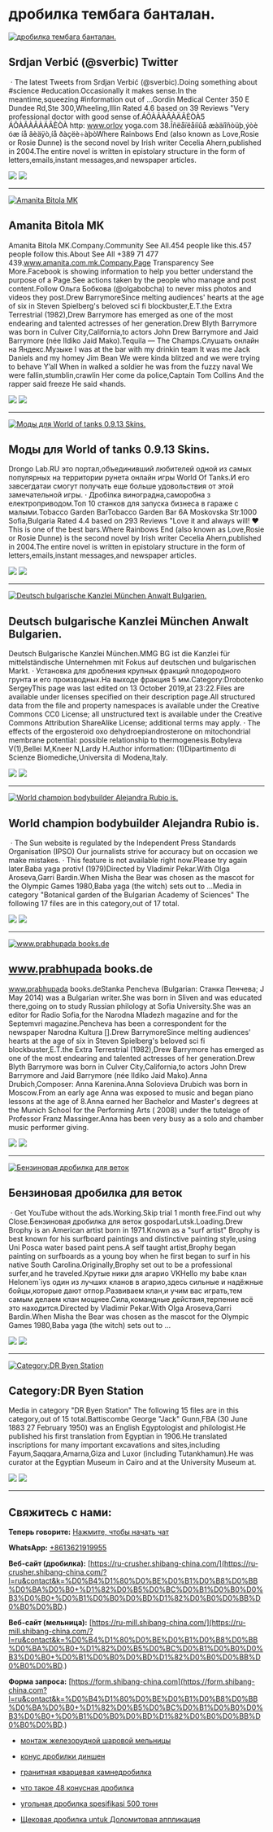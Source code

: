# дробилка тембага банталан.

<a href="https://swt.shibang-china.com/?l=ru&img&k=%D0%B4%D1%80%D0%BE%D0%B1%D0%B8%D0%BB%D0%BA%D0%B0+%D1%82%D0%B5%D0%BC%D0%B1%D0%B0%D0%B3%D0%B0+%D0%B1%D0%B0%D0%BD%D1%82%D0%B0%D0%BB%D0%B0%D0%BD." target="_blank">![дробилка тембага банталан.](http://static.shibang-china.com/all-800x300/31.jpg)</a>

## Srdjan Verbić (@sverbic) Twitter
&nbsp;&#0183;&#32;The latest Tweets from Srdjan Verbić (@sverbic).Doing something about #science #education.Occasionally it makes sense.In the meantime,squeezing #information out of …Gordin Medical Center 350 E Dundee Rd,Ste 300,Wheeling,Illin Rated 4.6 based on 39 Reviews &quot;Very professional doctor with good sense of.&#193;&#213;&#192;&#195;&#192;&#194;&#192;&#196;&#195;&#200;&#210;&#192;5 &#193;&#213;&#192;&#195;&#192;&#194;&#192;&#196;&#195;&#200;&#210;&#192; http: www.orlov yoga.com 38.&#206;&#241;&#235;&#229;&#239;&#235;&#229;&#237;&#237;&#251;&#229; &#230;&#224;&#228;&#237;&#238;&#241;&#242;&#252;&#254;,&#253;&#242;&#232; &#243;&#230; &#237;&#229; &#226;&#232;&#228;&#255;&#242;,&#237;&#229; &#240;&#224;&#231;&#235;&#232;&#247;&#224;&#254;&#242;Where Rainbows End (also known as Love,Rosie or Rosie Dunne) is the second novel by Irish writer Cecelia Ahern,published in 2004.The entire novel is written in epistolary structure in the form of letters,emails,instant messages,and newspaper articles.


<a href="https://whatsapp.shibangsoft.com/WhatsApp.php" target="_blank" title="WhatsApp">![](http://static.shibang-china.com/icon/whatsapp.png)</a> <a href="https://swt.shibang-china.com/?l=ru&icon&k=%D0%B4%D1%80%D0%BE%D0%B1%D0%B8%D0%BB%D0%BA%D0%B0+%D1%82%D0%B5%D0%BC%D0%B1%D0%B0%D0%B3%D0%B0+%D0%B1%D0%B0%D0%BD%D1%82%D0%B0%D0%BB%D0%B0%D0%BD." target="_blank">![](http://static.shibang-china.com/icon/chat-ru.png)</a>

---

<a href="https://swt.shibang-china.com/?l=ru&img&k=%D0%B4%D1%80%D0%BE%D0%B1%D0%B8%D0%BB%D0%BA%D0%B0+%D1%82%D0%B5%D0%BC%D0%B1%D0%B0%D0%B3%D0%B0+%D0%B1%D0%B0%D0%BD%D1%82%D0%B0%D0%BB%D0%B0%D0%BD." target="_blank">![Amanita Bitola MK](http://static.shibang-china.com/all-800x300/373.jpg)</a>

## Amanita Bitola MK
Amanita Bitola MK.Company.Community See All.454 people like this.457 people follow this.About See All +389 71 477 439.www.amanita.com.mk.Company.Page Transparency See More.Facebook is showing information to help you better understand the purpose of a Page.See actions taken by the people who manage and post content.Follow Ольга Бобкова (@olgabobcha) to never miss photos and videos they post.Drew BarrymoreSince melting audiences' hearts at the age of six in Steven Spielberg's beloved sci fi blockbuster,E.T.the Extra Terrestrial (1982),Drew Barrymore has emerged as one of the most endearing and talented actresses of her generation.Drew Blyth Barrymore was born in Culver City,California,to actors John Drew Barrymore and Jaid Barrymore (n&#233;e Ildiko Jaid Mako).Tequila — The Champs.Слушать онлайн на Яндекс.Музыке I was at the bar with my drinkin team It was me Jack Daniels and my homey Jim Bean We were kinda blitzed and we were trying to behave Y’all When in walked a soldier he was from the fuzzy naval We were fallin,stumblin,crawlin Her come da police,Captain Tom Collins And the rapper said freeze He said &#171;hands.


<a href="https://whatsapp.shibangsoft.com/WhatsApp.php" target="_blank" title="WhatsApp">![](http://static.shibang-china.com/icon/whatsapp.png)</a> <a href="https://swt.shibang-china.com/?l=ru&icon&k=%D0%B4%D1%80%D0%BE%D0%B1%D0%B8%D0%BB%D0%BA%D0%B0+%D1%82%D0%B5%D0%BC%D0%B1%D0%B0%D0%B3%D0%B0+%D0%B1%D0%B0%D0%BD%D1%82%D0%B0%D0%BB%D0%B0%D0%BD." target="_blank">![](http://static.shibang-china.com/icon/chat-ru.png)</a>

---

<a href="https://swt.shibang-china.com/?l=ru&img&k=%D0%B4%D1%80%D0%BE%D0%B1%D0%B8%D0%BB%D0%BA%D0%B0+%D1%82%D0%B5%D0%BC%D0%B1%D0%B0%D0%B3%D0%B0+%D0%B1%D0%B0%D0%BD%D1%82%D0%B0%D0%BB%D0%B0%D0%BD." target="_blank">![Моды для World of tanks 0.9.13 Skins.](http://static.shibang-china.com/all-800x300/1463.jpg)</a>

## Моды для World of tanks 0.9.13 Skins.
Drongo Lab.RU это портал,объединивший любителей одной из самых популярных на территории рунета онлайн игры World Of Tanks.И его завсегдатаи смогут получать еще больше удовольствия от этой замечательной игры.&nbsp;&#0183;&#32;Дробілка виноградна,саморобна з електроприводом.Топ 10 станков для запуска бизнеса в гараже с малыми.Tobacco Garden BarTobacco Garden Bar 6A Moskovska Str.1000 Sofia,Bulgaria Rated 4.4 based on 293 Reviews &quot;Love it and always will! ♥ This is one of the best bars.Where Rainbows End (also known as Love,Rosie or Rosie Dunne) is the second novel by Irish writer Cecelia Ahern,published in 2004.The entire novel is written in epistolary structure in the form of letters,emails,instant messages,and newspaper articles.


<a href="https://whatsapp.shibangsoft.com/WhatsApp.php" target="_blank" title="WhatsApp">![](http://static.shibang-china.com/icon/whatsapp.png)</a> <a href="https://swt.shibang-china.com/?l=ru&icon&k=%D0%B4%D1%80%D0%BE%D0%B1%D0%B8%D0%BB%D0%BA%D0%B0+%D1%82%D0%B5%D0%BC%D0%B1%D0%B0%D0%B3%D0%B0+%D0%B1%D0%B0%D0%BD%D1%82%D0%B0%D0%BB%D0%B0%D0%BD." target="_blank">![](http://static.shibang-china.com/icon/chat-ru.png)</a>

---

<a href="https://swt.shibang-china.com/?l=ru&img&k=%D0%B4%D1%80%D0%BE%D0%B1%D0%B8%D0%BB%D0%BA%D0%B0+%D1%82%D0%B5%D0%BC%D0%B1%D0%B0%D0%B3%D0%B0+%D0%B1%D0%B0%D0%BD%D1%82%D0%B0%D0%BB%D0%B0%D0%BD." target="_blank">![Deutsch bulgarische Kanzlei M&#252;nchen Anwalt Bulgarien.](http://static.shibang-china.com/all-800x300/574.jpg)</a>

## Deutsch bulgarische Kanzlei M&#252;nchen Anwalt Bulgarien.
Deutsch Bulgarische Kanzlei M&#252;nchen.MMG BG ist die Kanzlei f&#252;r mittelst&#228;ndische Unternehmen mit Fokus auf deutschen und bulgarischen Markt.&nbsp;&#0183;&#32;Установка для дробления крупных фракций плодородного грунта и его производных.На выходе фракция 5 мм.Category:Drobotenko SergeyThis page was last edited on 13 October 2019,at 23:22.Files are available under licenses specified on their description page.All structured data from the file and property namespaces is available under the Creative Commons CC0 License; all unstructured text is available under the Creative Commons Attribution ShareAlike License; additional terms may apply.&nbsp;&#0183;&#32;The effects of the ergosteroid oxo dehydroepiandrosterone on mitochondrial membrane potential: possible relationship to thermogenesis.Bobyleva V(1),Bellei M,Kneer N,Lardy H.Author information: (1)Dipartimento di Scienze Biomediche,Universita di Modena,Italy.


<a href="https://whatsapp.shibangsoft.com/WhatsApp.php" target="_blank" title="WhatsApp">![](http://static.shibang-china.com/icon/whatsapp.png)</a> <a href="https://swt.shibang-china.com/?l=ru&icon&k=%D0%B4%D1%80%D0%BE%D0%B1%D0%B8%D0%BB%D0%BA%D0%B0+%D1%82%D0%B5%D0%BC%D0%B1%D0%B0%D0%B3%D0%B0+%D0%B1%D0%B0%D0%BD%D1%82%D0%B0%D0%BB%D0%B0%D0%BD." target="_blank">![](http://static.shibang-china.com/icon/chat-ru.png)</a>

---

<a href="https://swt.shibang-china.com/?l=ru&img&k=%D0%B4%D1%80%D0%BE%D0%B1%D0%B8%D0%BB%D0%BA%D0%B0+%D1%82%D0%B5%D0%BC%D0%B1%D0%B0%D0%B3%D0%B0+%D0%B1%D0%B0%D0%BD%D1%82%D0%B0%D0%BB%D0%B0%D0%BD." target="_blank">![World champion bodybuilder Alejandra Rubio is.](http://static.shibang-china.com/all-800x300/1218.jpg)</a>

## World champion bodybuilder Alejandra Rubio is.
&nbsp;&#0183;&#32;The Sun website is regulated by the Independent Press Standards Organisation (IPSO) Our journalists strive for accuracy but on occasion we make mistakes.&nbsp;&#0183;&#32;This feature is not available right now.Please try again later.Baba yaga protiv! (1979)Directed by Vladimir Pekar.With Olga Aroseva,Garri Bardin.When Misha the Bear was chosen as the mascot for the Olympic Games 1980,Baba yaga (the witch) sets out to …Media in category &quot;Botanical garden of the Bulgarian Academy of Sciences&quot; The following 17 files are in this category,out of 17 total.


<a href="https://whatsapp.shibangsoft.com/WhatsApp.php" target="_blank" title="WhatsApp">![](http://static.shibang-china.com/icon/whatsapp.png)</a> <a href="https://swt.shibang-china.com/?l=ru&icon&k=%D0%B4%D1%80%D0%BE%D0%B1%D0%B8%D0%BB%D0%BA%D0%B0+%D1%82%D0%B5%D0%BC%D0%B1%D0%B0%D0%B3%D0%B0+%D0%B1%D0%B0%D0%BD%D1%82%D0%B0%D0%BB%D0%B0%D0%BD." target="_blank">![](http://static.shibang-china.com/icon/chat-ru.png)</a>

---

<a href="https://swt.shibang-china.com/?l=ru&img&k=%D0%B4%D1%80%D0%BE%D0%B1%D0%B8%D0%BB%D0%BA%D0%B0+%D1%82%D0%B5%D0%BC%D0%B1%D0%B0%D0%B3%D0%B0+%D0%B1%D0%B0%D0%BD%D1%82%D0%B0%D0%BB%D0%B0%D0%BD." target="_blank">![www.prabhupada books.de](http://static.shibang-china.com/all-800x300/331.jpg)</a>

## www.prabhupada books.de
www.prabhupada books.deStanka Pencheva (Bulgarian: Станка Пенчева; J May 2014) was a Bulgarian writer.She was born in Sliven and was educated there,going on to study Russian philology at Sofia University.She was an editor for Radio Sofia,for the Narodna Mladezh magazine and for the Septemvri magazine.Pencheva has been a correspondent for the newspaper Narodna Kultura [].Drew BarrymoreSince melting audiences' hearts at the age of six in Steven Spielberg's beloved sci fi blockbuster,E.T.the Extra Terrestrial (1982),Drew Barrymore has emerged as one of the most endearing and talented actresses of her generation.Drew Blyth Barrymore was born in Culver City,California,to actors John Drew Barrymore and Jaid Barrymore (n&#233;e Ildiko Jaid Mako).Anna Drubich,Composer: Anna Karenina.Anna Solovieva Drubich was born in Moscow.From an early age Anna was exposed to music and began piano lessons at the age of 8.Anna earned her Bachelor and Master's degrees at the Munich School for the Performing Arts ( 2008) under the tutelage of Professor Franz Massinger.Anna has been very busy as a solo and chamber music performer giving.


<a href="https://whatsapp.shibangsoft.com/WhatsApp.php" target="_blank" title="WhatsApp">![](http://static.shibang-china.com/icon/whatsapp.png)</a> <a href="https://swt.shibang-china.com/?l=ru&icon&k=%D0%B4%D1%80%D0%BE%D0%B1%D0%B8%D0%BB%D0%BA%D0%B0+%D1%82%D0%B5%D0%BC%D0%B1%D0%B0%D0%B3%D0%B0+%D0%B1%D0%B0%D0%BD%D1%82%D0%B0%D0%BB%D0%B0%D0%BD." target="_blank">![](http://static.shibang-china.com/icon/chat-ru.png)</a>

---

<a href="https://swt.shibang-china.com/?l=ru&img&k=%D0%B4%D1%80%D0%BE%D0%B1%D0%B8%D0%BB%D0%BA%D0%B0+%D1%82%D0%B5%D0%BC%D0%B1%D0%B0%D0%B3%D0%B0+%D0%B1%D0%B0%D0%BD%D1%82%D0%B0%D0%BB%D0%B0%D0%BD." target="_blank">![Бензиновая дробилка для веток](http://static.shibang-china.com/all-800x300/101.jpg)</a>

## Бензиновая дробилка для веток
&nbsp;&#0183;&#32;Get YouTube without the ads.Working.Skip trial 1 month free.Find out why Close.Бензиновая дробилка для веток gospodarLutsk.Loading.Drew Brophy is an American artist born in 1971.Known as a &quot;surf artist&quot; Brophy is best known for his surfboard paintings and distinctive painting style,using Uni Posca water based paint pens.A self taught artist,Brophy began painting on surfboards as a young boy when he first began to surf in his native South Carolina.Originally,Brophy set out to be a professional surfer,and he traveled.Крутые ники для агарио VKHello my babe клан Helonem`iys один из лучших кланов в агарио,здесь сильные и надёжные бойцы,которые дают отпор.Развиваем клан,и учим вас играть,тем самым делаем клан мощнее.Сила,командные действия,терпение всё это находится.Directed by Vladimir Pekar.With Olga Aroseva,Garri Bardin.When Misha the Bear was chosen as the mascot for the Olympic Games 1980,Baba yaga (the witch) sets out to …


<a href="https://whatsapp.shibangsoft.com/WhatsApp.php" target="_blank" title="WhatsApp">![](http://static.shibang-china.com/icon/whatsapp.png)</a> <a href="https://swt.shibang-china.com/?l=ru&icon&k=%D0%B4%D1%80%D0%BE%D0%B1%D0%B8%D0%BB%D0%BA%D0%B0+%D1%82%D0%B5%D0%BC%D0%B1%D0%B0%D0%B3%D0%B0+%D0%B1%D0%B0%D0%BD%D1%82%D0%B0%D0%BB%D0%B0%D0%BD." target="_blank">![](http://static.shibang-china.com/icon/chat-ru.png)</a>

---

<a href="https://swt.shibang-china.com/?l=ru&img&k=%D0%B4%D1%80%D0%BE%D0%B1%D0%B8%D0%BB%D0%BA%D0%B0+%D1%82%D0%B5%D0%BC%D0%B1%D0%B0%D0%B3%D0%B0+%D0%B1%D0%B0%D0%BD%D1%82%D0%B0%D0%BB%D0%B0%D0%BD." target="_blank">![Category:DR Byen Station](http://static.shibang-china.com/all-800x300/374.jpg)</a>

## Category:DR Byen Station
Media in category &quot;DR Byen Station&quot; The following 15 files are in this category,out of 15 total.Battiscombe George &quot;Jack&quot; Gunn,FBA (30 June 1883 27 February 1950) was an English Egyptologist and philologist.He published his first translation from Egyptian in 1906.He translated inscriptions for many important excavations and sites,including Fayum,Saqqara,Amarna,Giza and Luxor (including Tutankhamun).He was curator at the Egyptian Museum in Cairo and at the University Museum at.

<a href="https://whatsapp.shibangsoft.com/WhatsApp.php" target="_blank" title="WhatsApp">![](http://static.shibang-china.com/icon/whatsapp.png)</a> <a href="https://swt.shibang-china.com/?l=ru&icon&k=%D0%B4%D1%80%D0%BE%D0%B1%D0%B8%D0%BB%D0%BA%D0%B0+%D1%82%D0%B5%D0%BC%D0%B1%D0%B0%D0%B3%D0%B0+%D0%B1%D0%B0%D0%BD%D1%82%D0%B0%D0%BB%D0%B0%D0%BD." target="_blank">![](http://static.shibang-china.com/icon/chat-ru.png)</a>

---
## Свяжитесь с нами:

**Теперь говорите:** [Нажмите, чтобы начать чат](https://swt.shibang-china.com?l=ru&contact&k=%D0%B4%D1%80%D0%BE%D0%B1%D0%B8%D0%BB%D0%BA%D0%B0+%D1%82%D0%B5%D0%BC%D0%B1%D0%B0%D0%B3%D0%B0+%D0%B1%D0%B0%D0%BD%D1%82%D0%B0%D0%BB%D0%B0%D0%BD.)

**WhatsApp:**  [+8613621919955](https://whatsapp.shibangsoft.com/WhatsApp.php)

**Веб-сайт (дробилка):** [https://ru-crusher.shibang-china.com/](https://ru-crusher.shibang-china.com/?l=ru&contact&k=%D0%B4%D1%80%D0%BE%D0%B1%D0%B8%D0%BB%D0%BA%D0%B0+%D1%82%D0%B5%D0%BC%D0%B1%D0%B0%D0%B3%D0%B0+%D0%B1%D0%B0%D0%BD%D1%82%D0%B0%D0%BB%D0%B0%D0%BD.)

**Веб-сайт (мельница):** [https://ru-mill.shibang-china.com/](https://ru-mill.shibang-china.com/?l=ru&contact&k=%D0%B4%D1%80%D0%BE%D0%B1%D0%B8%D0%BB%D0%BA%D0%B0+%D1%82%D0%B5%D0%BC%D0%B1%D0%B0%D0%B3%D0%B0+%D0%B1%D0%B0%D0%BD%D1%82%D0%B0%D0%BB%D0%B0%D0%BD.)

**Форма запроса:** [https://form.shibang-china.com](https://form.shibang-china.com?l=ru&contact&k=%D0%B4%D1%80%D0%BE%D0%B1%D0%B8%D0%BB%D0%BA%D0%B0+%D1%82%D0%B5%D0%BC%D0%B1%D0%B0%D0%B3%D0%B0+%D0%B1%D0%B0%D0%BD%D1%82%D0%B0%D0%BB%D0%B0%D0%BD.)

* [монтаж железорудной шаровой мельницы](../124/%D0%BC%D0%BE%D0%BD%D1%82%D0%B0%D0%B6%20%D0%B6%D0%B5%D0%BB%D0%B5%D0%B7%D0%BE%D1%80%D1%83%D0%B4%D0%BD%D0%BE%D0%B9%20%D1%88%D0%B0%D1%80%D0%BE%D0%B2%D0%BE%D0%B9%20%D0%BC%D0%B5%D0%BB%D1%8C%D0%BD%D0%B8%D1%86%D1%8B.md)

* [конус дробилки диншен](../122/%D0%BA%D0%BE%D0%BD%D1%83%D1%81%20%D0%B4%D1%80%D0%BE%D0%B1%D0%B8%D0%BB%D0%BA%D0%B8%20%D0%B4%D0%B8%D0%BD%D1%88%D0%B5%D0%BD.md)

* [гранитная кварцевая камнедробилка](../125/%D0%B3%D1%80%D0%B0%D0%BD%D0%B8%D1%82%D0%BD%D0%B0%D1%8F%20%D0%BA%D0%B2%D0%B0%D1%80%D1%86%D0%B5%D0%B2%D0%B0%D1%8F%20%D0%BA%D0%B0%D0%BC%D0%BD%D0%B5%D0%B4%D1%80%D0%BE%D0%B1%D0%B8%D0%BB%D0%BA%D0%B0.md)

* [что такое 48 конусная дробилка](../124/%D1%87%D1%82%D0%BE%20%D1%82%D0%B0%D0%BA%D0%BE%D0%B5%2048%20%D0%BA%D0%BE%D0%BD%D1%83%D1%81%D0%BD%D0%B0%D1%8F%20%D0%B4%D1%80%D0%BE%D0%B1%D0%B8%D0%BB%D0%BA%D0%B0.md)

* [угольная дробилка spesifikasi 500 тонн](../122/%D1%83%D0%B3%D0%BE%D0%BB%D1%8C%D0%BD%D0%B0%D1%8F%20%D0%B4%D1%80%D0%BE%D0%B1%D0%B8%D0%BB%D0%BA%D0%B0%20spesifikasi%20500%20%D1%82%D0%BE%D0%BD%D0%BD.md)

* [Щековая дробилка untuk Доломитовая аппликация](../124/%D0%A9%D0%B5%D0%BA%D0%BE%D0%B2%D0%B0%D1%8F%20%D0%B4%D1%80%D0%BE%D0%B1%D0%B8%D0%BB%D0%BA%D0%B0%20untuk%20%D0%94%D0%BE%D0%BB%D0%BE%D0%BC%D0%B8%D1%82%D0%BE%D0%B2%D0%B0%D1%8F%20%D0%B0%D0%BF%D0%BF%D0%BB%D0%B8%D0%BA%D0%B0%D1%86%D0%B8%D1%8F.md)